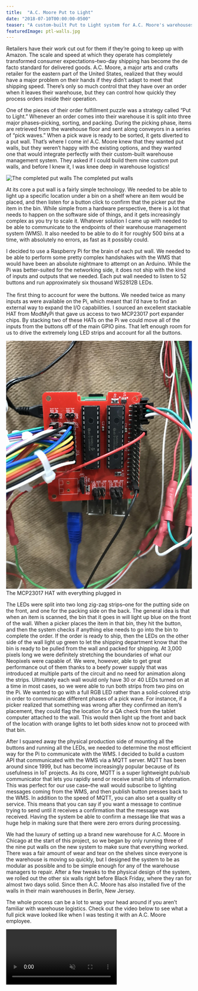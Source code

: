 ```yaml
---
title:  "A.C. Moore Put to Light"
date: "2018-07-10T00:00:00-0500"
teaser: "A custom-built Put to Light system for A.C. Moore's warehouses to increase order processing speed and accuracy."
featuredImage: ptl-walls.jpg
---
```


Retailers have their work cut out for them if they’re going to keep up with Amazon. The scale and speed at which they operate has completely transformed consumer expectations–two-day shipping has become the de facto standard for delivered goods. A.C. Moore, a major arts and crafts retailer for the eastern part of the United States, realized that they would have a major problem on their hands if they didn’t adapt to meet that shipping speed. There’s only so much control that they have over an order when it leaves their warehouse, but they can control how quickly they process orders inside their operation.

One of the pieces of their order fulfillment puzzle was a strategy called “Put to Light.” Whenever an order comes into their warehouse it is split into three major phases–picking, sorting, and packing. During the picking phase, items are retrieved from the warehouse floor and sent along conveyors in a series of “pick waves.” When a pick wave is ready to be sorted, it gets diverted to a put wall. That’s where I come in! A.C. Moore knew that they wanted put walls, but they weren’t happy with the existing options, and they wanted one that would integrate perfectly with their custom-built warehouse management system. They asked if I could build them nine custom put walls, and before I knew it, I was knee deep in warehouse logistics!

<div class="image-container large-image">
  <img src="./ptl-walls.jpg" alt="The completed put walls" />
  <a class="image-caption">The completed put walls</a>
</div>

At its core a put wall is a fairly simple technology. We needed to be able to light up a specific location under a bin on a shelf where an item would be placed, and then listen for a button click to confirm that the picker put the item in the bin. While simple from a hardware perspective, there is a lot that needs to happen on the software side of things, and it gets increasingly complex as you try to scale it. Whatever solution I came up with needed to be able to communicate to the endpoints of their warehouse management system (WMS). It also needed to be able to do it for roughly 500 bins at a time, with absolutely no errors, as fast as it possibly could.

<div class="paragraph-with-picture">
  <p>I decided to use a Raspberry Pi for the brain of each put wall. We needed to be able to perform some pretty complex handshakes with the WMS that would have been an absolute nightmare to attempt on an Arduino. While the Pi was better-suited for the networking side, it does not ship with the kind of inputs and outputs that we needed. Each put wall needed to listen to 52 buttons and run approximately six thousand WS2812B LEDs.<br/><br/>The first thing to account for were the buttons. We needed twice as many inputs as were available on the Pi, which meant that I’d have to find an external way to expand the I/O capabilities. I sourced an excellent stackable HAT from ModMyPi that gave us access to two MCP23017 port expander chips. By stacking two of these HATs on the Pi we could move all of the inputs from the buttons off of the main GPIO pins. That left enough room for us to drive the extremely long LED strips and account for all the buttons.</p>

  <div class="image-container small-image">
    <img src="./gpio-config.jpg" alt="The MCP23017 HAT with everything plugged in" />
    <a class="image-caption">The MCP23017 HAT with everything plugged in</a>
  </div>

</div>

The LEDs were split into two long zig-zag strips–one for the putting side on the front, and one for the packing side on the back. The general idea is that when an item is scanned, the bin that it goes in will light up blue on the front of the wall. When a picker places the item in that bin, they hit the button, and then the system checks if anything else needs to go into the bin to complete the order. If the order is ready to ship, then the LEDs on the other side of the wall light up green to let the shipping department know that the bin is ready to be pulled from the wall and packed for shipping. At 3,000 pixels long we were definitely stretching the boundaries of what our Neopixels were capable of. We were, however, able to get great performance out of them thanks to a beefy power supply that was introduced at multiple parts of the circuit and no need for animation along the strips. Ultimately each wall would only have 30 or 40 LEDs turned on at a time in most cases, so we were able to run both strips from two pins on the Pi. We wanted to go with a full RGB LED rather than a solid-colored strip in order to communicate different phases of a pick wave. For instance, if a picker realized that something was wrong after they confirmed an item’s placement, they could flag the location for a QA check from the tablet computer attached to the wall. This would then light up the front and back of the location with orange lights to let both sides know not to proceed with that bin.

After I squared away the physical production side of mounting all the buttons and running all the LEDs, we needed to determine the most efficient way for the Pi to communicate with the WMS. I decided to build a custom API that communicated with the WMS via a MQTT server. MQTT has been around since 1999, but has become increasingly popular because of its usefulness in IoT projects. As its core, MQTT is a super lightweight pub/sub communicator that lets you rapidly send or receive small bits of information. This was perfect for our use case–the wall would subscribe to lighting messages coming from the WMS, and then publish button presses back to the WMS. In addition to the speed of MQTT, you can also set a quality of service. This means that you can say if you want a message to continue trying to send until it receives a confirmation that the message was received. Having the system be able to confirm a message like that was a huge help in making sure that there were zero errors during processing.

We had the luxury of setting up a brand new warehouse for A.C. Moore in Chicago at the start of this project, so we began by only running three of the nine put walls on the new system to make sure that everything worked. There was a fair amount of wear and tear on the shelves since everyone is the warehouse is moving so quickly, but I designed the system to be as modular as possible and to be simple enough for any of the warehouse managers to repair. After a few tweaks to the physical design of the system, we rolled out the other six walls right before Black Friday, where they ran for almost two days solid. Since then A.C. Moore has also installed five of the walls in their main warehouses in Berlin, New Jersey.

The whole process can be a lot to wrap your head around if you aren’t familiar with warehouse logistics. Check out the video below to see what a full pick wave looked like when I was testing it with an A.C. Moore employee.

<video src="./blitsy-pick-wave.mp4" controls muted autoplay loop></video>

<br/><br/>
